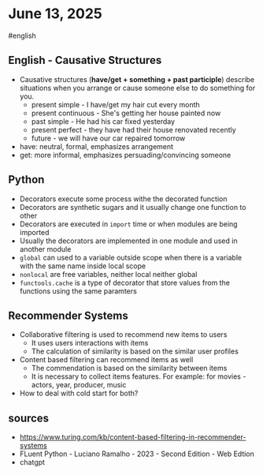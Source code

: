 # June 13, 2025
#english

## English - Causative Structures

- Causative structures (**have/get + something + past participle**) describe situations when you
  arrange or cause someone else to do something for you.
  - present simple - I have/get my hair cut every month
  - present continuous - She's getting her house painted now
  - past simple - He had his car fixed yesterday
  - present perfect - they have had their house renovated recently
  - future - we will have our car repaired tomorrow
- have: neutral, formal, emphasizes arrangement
- get: more informal, emphasizes persuading/convincing someone

## Python

- Decorators execute some process withe the decorated function
- Decorators are synthetic sugars and it usually change one function to other
- Decorators are executed in `import` time or when modules are being imported
- Usually the decorators are implemented in one module and used in another module
- `global` can used to a variable outside scope when there is a variable with the same name inside local scope
- `nonlocal` are free variables, neither local neither global
- `functools.cache` is a type of decorator that store values from the functions using the same paramters

## Recommender Systems

- Collaborative filtering is used to recommend new items to users
  - It uses users interactions with items
  - The calculation of similarity is based on the similar user profiles
- Content based filtering can recommend items as well
  - The commendation is based on the similarity between items
  - It is necessary to collect items features. For example: for movies - actors, year, producer, music
- How to deal with cold start for both?

## sources

- https://www.turing.com/kb/content-based-filtering-in-recommender-systems
- FLuent Python - Luciano Ramalho - 2023 - Second Edition - Web Edtion
- chatgpt

